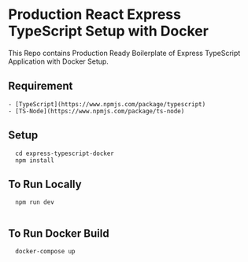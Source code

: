 # Production React Express TypeScript Setup with Docker
This Repo contains Production Ready Boilerplate of Express TypeScript Application with Docker Setup.
## Requirement
    - [TypeScript](https://www.npmjs.com/package/typescript)
    - [TS-Node](https://www.npmjs.com/package/ts-node)

## Setup

```
  cd express-typescript-docker
  npm install

```

## To Run Locally

```
  npm run dev
  
```

## To Run Docker Build

```
  docker-compose up
```